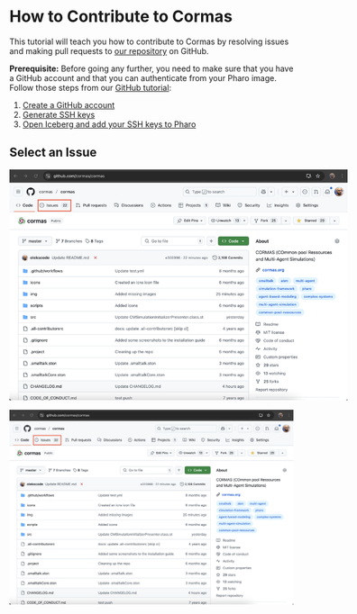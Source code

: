 # How to Contribute to Cormas

This tutorial will teach you how to contribute to Cormas by resolving issues and making pull requests to [our repository](https://github.com/cormas/cormas) on GitHub.

**Prerequisite:** Before going any further, you need to make sure that you have a GitHub account and that you can authenticate from your Pharo image. Follow those steps from our [GitHub tutorial](github):

1. [Create a GitHub account](github?id=step-1-create-a-github-account)
2. [Generate SSH keys](github?id=step-2-generate-ssh-keys)
3. [Open Iceberg and add your SSH keys to Pharo](github?id=step-3-open-iceberg-and-add-your-ssh-keys)

## Select an Issue

<img src="_media/contributing/issues.png" style="max-width: 600px" />

![](_media/contributing/issues.png)